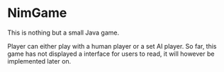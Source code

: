 # NimGame
This is nothing but a small Java game.

Player can either play with a human player or a set AI player. So far, this game has not displayed a interface for users to read, it will however be implemented later on.

